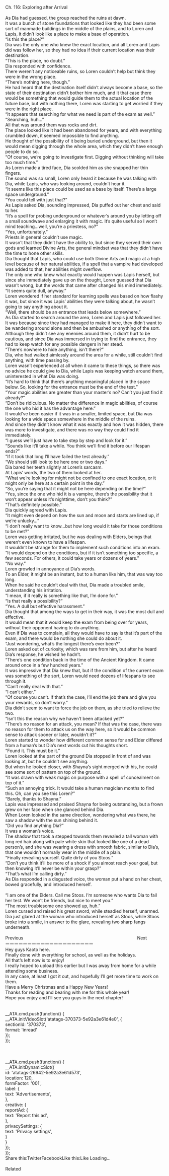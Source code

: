 <br/>
Ch. 116: Exploring after Arrival<br/>
 <br/>
As Dia had guessed, the group reached the ruins at dawn.<br/>
It was a bunch of stone foundations that looked like they had been some sort of manmade buildings in the middle of the plains, and to Loren and Lapis, it didn’t look like a place to make a base of operation.<br/>
“Is this the place?”<br/>
Dia was the only one who knew the exact location, and all Loren and Lapis did was follow her, so they had no idea if their current location was their destination.<br/>
“This is the place, no doubt.”<br/>
Dia responded with confidence.<br/>
There weren’t any noticeable ruins, so Loren couldn’t help but think they were in the wrong place.<br/>
“There’s nothing here, though.”<br/>
He had heard that the destination itself didn’t always become a base, so the state of their destination didn’t bother him much, and it that case there would be something that would guide them to the actual location of the future base, but with nothing there, Loren was starting to get worried if they were in the right place.<br/>
“It appears that searching for what we need is part of the exam as well.”<br/>
“Searching, huh…”<br/>
All that was around them was rocks and dirt.<br/>
The place looked like it had been abandoned for years, and with everything crumbled down, it seemed impossible to find anything.<br/>
He thought of the possibility of it being buried underground, but then it would mean digging through the whole area, which they didn’t have enough people to do so.<br/>
“Of course, we’re going to investigate first. Digging without thinking will take too much time.”<br/>
As Loren made a tired face, Dia scolded him as she snapped her thin fingers.<br/>
The sound was so small, Loren only heard it because he was talking with Dia, while Lapis, who was looking around, couldn’t hear it.<br/>
“It seems like this place could be used as a base by itself. There’s a large space underground.”<br/>
“You could tell with just that?”<br/>
As Lapis asked Dia, sounding impressed, Dia puffed out her chest and said to her.<br/>
“It’s a spell for probing underground or whatever’s around you by letting off a small soundwave and enlarging it with magic. It’s quite useful so I won’t mind teaching…well, you’re a priestess, no?”<br/>
“Yes, unfortunately.”<br/>
Priests in general couldn’t use magic.<br/>
It wasn’t that they didn’t have the ability to, but since they served their own gods and learned Divine Arts, the general mindset was that they didn’t have the time to hone other skills.<br/>
Dia thought that Lapis, who could use both Divine Arts and magic at a high level because of her natural abilities, if a spell that a vampire had developed was added to that, her abilities might overflow.<br/>
The only one who knew what exactly would happen was Lapis herself, but since she immediately gave up on the thought, Loren guessed that Dia wasn’t wrong, but the words that came after changed his mind immediately.<br/>
“It seems quite dull, anyway.”<br/>
Loren wondered if her standard for learning spells was based on how flashy it was, but since it was Lapis’ abilities they were talking about, he wasn’t going to say anything about it.<br/>
“Well, there should be an entrance that leads below somewhere.”<br/>
As Dia started to search around the area, Loren and Lapis just followed her.<br/>
It was because since they had managed to make it here, they didn’t want to be wandering around alone and then be ambushed or anything of the sort.<br/>
Although they didn’t see any enemies around them, it didn’t hurt to be cautious, and since Dia was immersed in trying to find the entrance, they had to keep watch for any possible dangers in her stead.<br/>
“There’s nowhere to hide anything, isn’t there?”<br/>
Dia, who had walked aimlessly around the area for a while, still couldn’t find anything, with time passing by.<br/>
Loren wasn’t experienced at all when it came to these things, so there was no advice he could give to Dia, while Lapis was keeping watch around them, uninterested in what Dia was doing.<br/>
“It’s hard to think that there’s anything meaningful placed in the space below. So, looking for the entrance must be the end of the test.”<br/>
“Your magic abilities are greater than your master’s no? Can’t you just find it already?”<br/>
“Don’t be ridiculous. No matter the difference in magic abilities, of course the one who hid it has the advantage here.”<br/>
It would’ve been easier if it was in a smaller, limited space, but Dia was looking for a wide space somewhere in the middle of the ruins.<br/>
And since they didn’t know what it was exactly and how it was hidden, there was more to investigate, and there was no way they could find it immediately.<br/>
“I guess we’ll just have to take step by step and look for it.”<br/>
“Sounds like it’ll take a while. You think we’ll find it before our lifespan ends?”<br/>
“If it took that long I’ll have failed the test already.”<br/>
“We should still look to be here one or two days.”<br/>
Dia bared her teeth slightly at Loren’s sarcasm.<br/>
At Lapis’ words, the two of them looked at her.<br/>
“What we’re looking for might not be confined to one exact location, or it might only be here at a certain point in the day.”<br/>
“So, you’re saying that it might not be here depending on the time?”<br/>
“Yes, since the one who hid it is a vampire, there’s the possibility that it won’t appear unless it’s nighttime, don’t you think?”<br/>
“That’s definitely possible.”<br/>
Dia quickly agreed with Lapis.<br/>
“It might even depend on how the sun and moon and starts are lined up, if we’re unlucky…”<br/>
“I don’t really want to know…but how long would it take for those conditions to be met?”<br/>
Loren was getting irritated, but he was dealing with Elders, beings that weren’t even known to have a lifespan.<br/>
It wouldn’t be strange for them to implement such conditions into an exam.<br/>
“It would depend on the conditions, but if it isn’t something too specific, a few seconds. For others, it could take years or dozens of years.”<br/>
“No way.”<br/>
Loren growled in annoyance at Dia’s words.<br/>
To an Elder, it might be an instant, but to a human like him, that was way too long.<br/>
When he said he couldn’t deal with that, Dia made a troubled smile, understanding his irritation.<br/>
“I mean, if it really is something like that, I’m done for.”<br/>
“Is that really a possibility?”<br/>
“Yes. A dull but effective harassment.”<br/>
Dia thought that among the ways to get in their way, it was the most dull and effective.<br/>
It would mean that it would keep the exam from being over for years, without their opponent having to do anything.<br/>
Even if Dia was to complain, all they would have to say is that it’s part of the exam, and there would be nothing she could do about it.<br/>
“Just wondering, what’s the longest there’s ever been?”<br/>
Loren asked out of curiosity, which was rare from him, but after he heard Dia’s response, he wished he hadn’t.<br/>
“There’s one condition back in the time of the Ancient Kingdom. It came around once in a few hundred years.”<br/>
It was impressive that Dia knew that, but if the condition of the current exam was something of the sort, Loren would need dozens of lifespans to see through it.<br/>
“Can’t really deal with that.”<br/>
“I can’t either.”<br/>
“Of course you can’t. If that’s the case, I’ll end the job there and give you your rewards, so don’t worry.”<br/>
Dia didn’t seem to want to force the job on them, as she tried to relieve the two.<br/>
“Isn’t this the reason why we haven’t been attacked yet?”<br/>
“There’s no reason for an attack, you mean? If that was the case, there was no reason for them to attack us on the way here, so it would be common sense to attack sooner or later, wouldn’t it?”<br/>
Loren started to wonder how different common sense for and Elder differed from a human’s but Dia’s next words cut his thoughts short.<br/>
“Found it. This must be it.”<br/>
Loren looked at the part of the ground Dia stopped in front of and was looking at, but he couldn’t see anything.<br/>
But when he looked closer, with Shayna’s sight merged with his, he could see some sort of pattern on top of the ground.<br/>
“It was drawn with weak magic on purpose with a spell of concealment on top of it.”<br/>
“Such an annoying trick. It would take a human magician months to find this. Oh, can you see this Loren?”<br/>
“Barely, thanks to Shayna.”<br/>
Lapis was impressed and praised Shayna for being outstanding, but a frown grew on her face when she glanced behind Dia.<br/>
When Loren looked in the same direction, wondering what was there, he saw a shadow with the sun shining behind it.<br/>
“Did you find anything Dia?”<br/>
It was a woman’s voice.<br/>
The shadow that took a stepped towards them revealed a tall woman with long red hair along with pale white skin that looked like one of a dead person’s, and she was wearing a dress with smooth fabric, similar to Dia’s, that one wouldn’t normally wear in the middle of a plain.<br/>
“Finally revealing yourself. Quite dirty of you Stoos.”<br/>
“Don’t you think it’ll be more of a shock if you almost reach your goal, but then knowing it’ll never be within your grasp?”<br/>
“That’s what I’m calling dirty.”<br/>
As Dia responded in a disgusted voice, the woman put a hand on her chest, bowed gracefully, and introduced herself.<br/>
<br/>
“I am one of the Elders. Call me Stoos. I’m someone who wants Dia to fail her test. We won’t be friends, but nice to meet you.”<br/>
“The most troublesome one showed up, huh.”<br/>
Loren cursed and raised his great sword, while steadied herself, unarmed.<br/>
Dia just glared at the woman who introduced herself as Stoos, while Stoos broke into a smile, in answer to the glare, revealing two sharp fangs underneath.<br/>
 <br/>
Previous                                                                                            Next<br/>
ーーーーーーーーーーーーーーーーーーーー<br/>
Hey guys Kaoto here.<br/>
Finally done with everything for school, as well as the holidays.<br/>
All that’s left now is to enjoy!<br/>
I really hoped to upload this earlier but I was away from home for a while attending some business.<br/>
In any case, at least I got it out, and hopefully I’ll get more time to work on them.<br/>
Have a Merry Christmas and a Happy New Years!<br/>
Thanks for reading and bearing with me for this whole year!<br/>
Hope you enjoy and I’ll see you guys in the next chapter!<br/>
<br/>
<br/>
            __ATA.cmd.push(function() {<br/>
                __ATA.initVideoSlot('atatags-370373-5e92a3e61d4e0', {<br/>
                    sectionId: '370373',<br/>
                    format: 'inread'<br/>
                });<br/>
            });<br/>
        <br/>
 <br/>
<br/>
				__ATA.cmd.push(function() {<br/>
					__ATA.initDynamicSlot({<br/>
						id: 'atatags-26942-5e92a3e61d573',<br/>
						location: 120,<br/>
						formFactor: '001',<br/>
						label: {<br/>
							text: 'Advertisements',<br/>
						},<br/>
						creative: {<br/>
							reportAd: {<br/>
								text: 'Report this ad',<br/>
							},<br/>
							privacySettings: {<br/>
								text: 'Privacy settings',<br/>
							}<br/>
						}<br/>
					});<br/>
				});<br/>
			Share this:TwitterFacebookLike this:Like Loading...<br/>
<br/>
Related<br/>
 